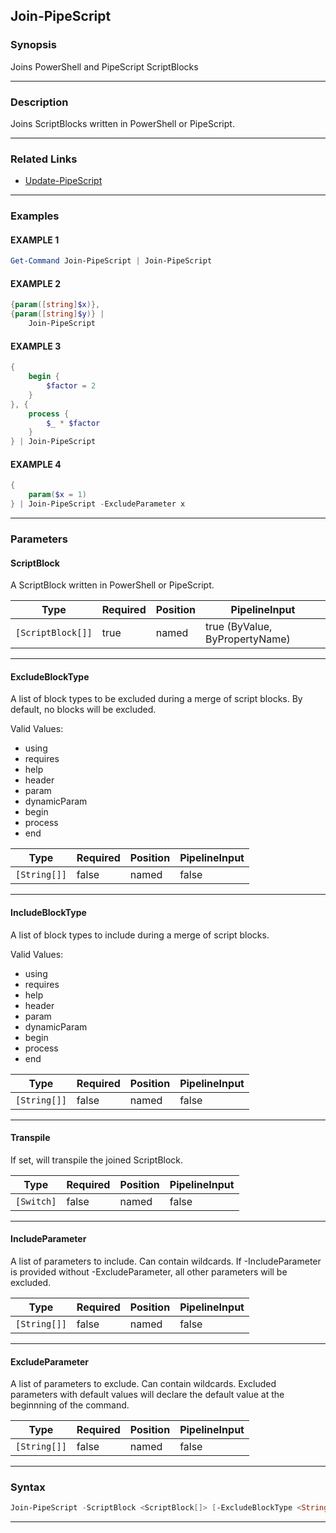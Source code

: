 Join-PipeScript
---------------
### Synopsis
Joins PowerShell and PipeScript ScriptBlocks

---
### Description

Joins ScriptBlocks written in PowerShell or PipeScript.

---
### Related Links
* [Update-PipeScript](Update-PipeScript.md)



---
### Examples
#### EXAMPLE 1
```PowerShell
Get-Command Join-PipeScript | Join-PipeScript
```

#### EXAMPLE 2
```PowerShell
{param([string]$x)},
{param([string]$y)} | 
    Join-PipeScript
```

#### EXAMPLE 3
```PowerShell
{
    begin {
        $factor = 2
    }
}, {
    process {
        $_ * $factor
    }
} | Join-PipeScript
```

#### EXAMPLE 4
```PowerShell
{
    param($x = 1)
} | Join-PipeScript -ExcludeParameter x
```

---
### Parameters
#### **ScriptBlock**

A ScriptBlock written in PowerShell or PipeScript.






|Type             |Required|Position|PipelineInput                 |
|-----------------|--------|--------|------------------------------|
|`[ScriptBlock[]]`|true    |named   |true (ByValue, ByPropertyName)|



---
#### **ExcludeBlockType**

A list of block types to be excluded during a merge of script blocks.
By default, no blocks will be excluded.



Valid Values:

* using
* requires
* help
* header
* param
* dynamicParam
* begin
* process
* end






|Type        |Required|Position|PipelineInput|
|------------|--------|--------|-------------|
|`[String[]]`|false   |named   |false        |



---
#### **IncludeBlockType**

A list of block types to include during a merge of script blocks.



Valid Values:

* using
* requires
* help
* header
* param
* dynamicParam
* begin
* process
* end






|Type        |Required|Position|PipelineInput|
|------------|--------|--------|-------------|
|`[String[]]`|false   |named   |false        |



---
#### **Transpile**

If set, will transpile the joined ScriptBlock.






|Type      |Required|Position|PipelineInput|
|----------|--------|--------|-------------|
|`[Switch]`|false   |named   |false        |



---
#### **IncludeParameter**

A list of parameters to include.  Can contain wildcards.
If -IncludeParameter is provided without -ExcludeParameter, all other parameters will be excluded.






|Type        |Required|Position|PipelineInput|
|------------|--------|--------|-------------|
|`[String[]]`|false   |named   |false        |



---
#### **ExcludeParameter**

A list of parameters to exclude.  Can contain wildcards.
Excluded parameters with default values will declare the default value at the beginnning of the command.






|Type        |Required|Position|PipelineInput|
|------------|--------|--------|-------------|
|`[String[]]`|false   |named   |false        |



---
### Syntax
```PowerShell
Join-PipeScript -ScriptBlock <ScriptBlock[]> [-ExcludeBlockType <String[]>] [-IncludeBlockType <String[]>] [-Transpile] [-IncludeParameter <String[]>] [-ExcludeParameter <String[]>] [<CommonParameters>]
```
---

